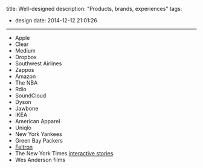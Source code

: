 title: Well-designed
description: "Products, brands, experiences"
tags:
  - design
date: 2014-12-12 21:01:26
---

- Apple
- Clear
- Medium
- Dropbox
- Southwest Airlines
- Zappos
- Amazon
- The NBA
- Rdio
- SoundCloud
- Dyson
- Jawbone
- IKEA
- American Apparel
- Uniqlo
- New York Yankees
- Green Bay Packers
- [Feltron](http://feltron.com/)
- The New York Times [interactive stories](http://www.nytinnovation.com/)
- Wes Anderson films
